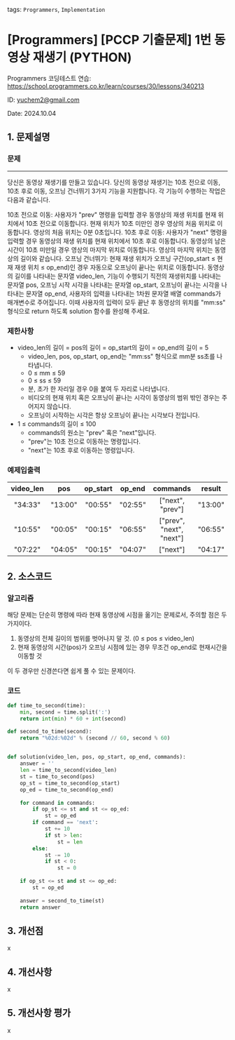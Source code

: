 tags: `Programmers`, `Implementation`
# [Programmers] [PCCP 기출문제] 1번 동영상 재생기 (PYTHON)
Programmers 코딩테스트 연습: https://school.programmers.co.kr/learn/courses/30/lessons/340213

ID: yuchem2@gmail.com

Date: 2024.10.04

## 1. 문제설명

### 문제
---
당신은 동영상 재생기를 만들고 있습니다. 당신의 동영상 재생기는 10초 전으로 이동, 10초 후로 이동, 오프닝 건너뛰기 3가지 기능을 지원합니다. 각 기능이 수행하는 작업은 다음과 같습니다.

10초 전으로 이동: 사용자가 "prev" 명령을 입력할 경우 동영상의 재생 위치를 현재 위치에서 10초 전으로 이동합니다. 현재 위치가 10초 미만인 경우 영상의 처음 위치로 이동합니다. 영상의 처음 위치는 0분 0초입니다.
10초 후로 이동: 사용자가 "next" 명령을 입력할 경우 동영상의 재생 위치를 현재 위치에서 10초 후로 이동합니다. 동영상의 남은 시간이 10초 미만일 경우 영상의 마지막 위치로 이동합니다. 영상의 마지막 위치는 동영상의 길이와 같습니다.
오프닝 건너뛰기: 현재 재생 위치가 오프닝 구간(op_start ≤ 현재 재생 위치 ≤ op_end)인 경우 자동으로 오프닝이 끝나는 위치로 이동합니다.
동영상의 길이를 나타내는 문자열 video_len, 기능이 수행되기 직전의 재생위치를 나타내는 문자열 pos, 오프닝 시작 시각을 나타내는 문자열 op_start, 오프닝이 끝나는 시각을 나타내는 문자열 op_end, 사용자의 입력을 나타내는 1차원 문자열 배열 commands가 매개변수로 주어집니다. 이때 사용자의 입력이 모두 끝난 후 동영상의 위치를 "mm:ss" 형식으로 return 하도록 solution 함수를 완성해 주세요.

### 제한사항
+ video_len의 길이 = pos의 길이 = op_start의 길이 = op_end의 길이 = 5
  + video_len, pos, op_start, op_end는 "mm:ss" 형식으로 mm분 ss초를 나타냅니다.
  + 0 ≤ mm ≤ 59
  + 0 ≤ ss ≤ 59
  + 분, 초가 한 자리일 경우 0을 붙여 두 자리로 나타냅니다.
  + 비디오의 현재 위치 혹은 오프닝이 끝나는 시각이 동영상의 범위 밖인 경우는 주어지지 않습니다.
  + 오프닝이 시작하는 시각은 항상 오프닝이 끝나는 시각보다 전입니다.
+ 1 ≤ commands의 길이 ≤ 100
  + commands의 원소는 "prev" 혹은 "next"입니다.
  + "prev"는 10초 전으로 이동하는 명령입니다.
  + "next"는 10초 후로 이동하는 명령입니다.
 

### 예제입출력

| video_len |	pos |	op_start |	op_end |	commands |	result |
| :--: | :--: | :--: | :--: | :--: | :--: |
|"34:33" |	"13:00"|	"00:55"|	"02:55"|	["next", "prev"]|	"13:00"|
|"10:55"|	"00:05"|	"00:15"|	"06:55"|	["prev", "next", "next"]|	"06:55"|
|"07:22"|	"04:05"|	"00:15"	|"04:07"|	["next"]| "04:17" |


## 2. 소스코드

### 알고리즘
해당 문제는 단순히 명령에 따라 현재 동영상에 시점을 옮기는 문제로서, 주의할 점은 두 가지이다.
1. 동영상의 전체 길이의 범위를 벗어나지 말 것. (0 ≤ pos ≤ video_len)
2. 현재 동영상의 시간(pos)가 오프닝 시점에 있는 경우 무조건 op_end로 현재시간을 이동할 것

이 두 경우만 신경쓴다면 쉽게 풀 수 있는 문제이다.


### 코드
```python
def time_to_second(time):
    min, second = time.split(':')
    return int(min) * 60 + int(second)

def second_to_time(second):
    return "%02d:%02d" % (second // 60, second % 60)  
    

def solution(video_len, pos, op_start, op_end, commands):
    answer = ''
    len = time_to_second(video_len)
    st = time_to_second(pos)
    op_st = time_to_second(op_start)
    op_ed = time_to_second(op_end)
    
    for command in commands:
        if op_st <= st and st <= op_ed:
            st = op_ed
        if command == 'next':
            st += 10
            if st > len:
                st = len
        else: 
            st -= 10
            if st < 0:
                st = 0
                
    if op_st <= st and st <= op_ed:
        st = op_ed
    
    answer = second_to_time(st)
    return answer
```
## 3. 개선점
x
## 4. 개선사항
x

## 5. 개선사항 평가
x
